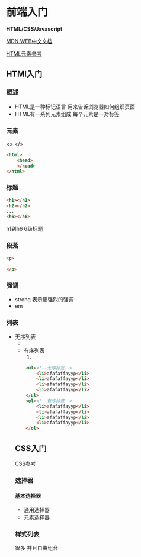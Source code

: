 # 前端入门

**HTML/CSS/Javascript**

[MDN WEB中文文档](https://developer.mozilla.org/zh-CN/)

[HTML元素参考](https://developer.mozilla.org/zh-CN/docs/Web/HTML/Element)

## HTMl入门

### 概述

- HTML是一种标记语言 用来告诉浏览器如何组织页面
- HTML有一系列元素组成 每个元素是一对标签

### 元素

<> </>



```html
<html>
	<head>
    </head>  
</html>
```

### 标题

```html
<h1></h1>
<h2></h2>
...
<h6></h6>
```

h1到h6 6级标题

### 段落

```html
<p>
    
</p>
```

### 强调

- strong   表示更强烈的强调
- em

### 列表

- 无序列表 <ul> <li>
- 有序列表 <ol> <li>

```html
    <ul><!--无序标签-->
        <li>afafaffayyp</li>
        <li>afafaffayyp</li>
        <li>afafaffayyp</li>
        <li>afafaffayyp</li>
    </ul>
    <ol><!--有序标签-->
        <li>afafaffayyp</li>
        <li>afafaffayyp</li>
        <li>afafaffayyp</li>
        <li>afafaffayyp</li>
    </ol>
```

## CSS入门

[CSS参考](https://developer.mozilla.org/zh-CN/docs/Web/CSS/Reference)

### 选择器

#### 基本选择器

- 通用选择器
- 元素选择器

### 样式列表

很多 并且自由组合

